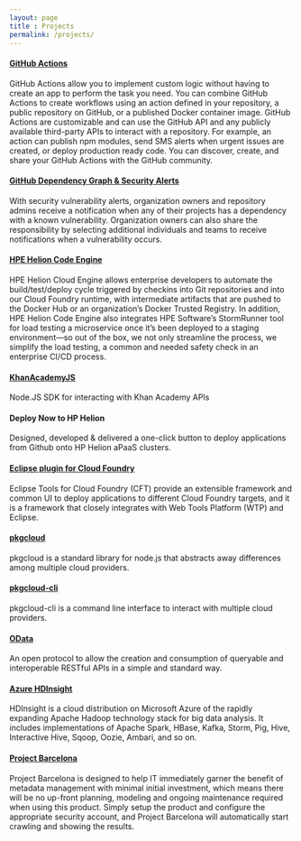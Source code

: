 ```yaml
---
layout: page
title : Projects
permalink: /projects/
---
```


#### [GitHub Actions](https://developer.github.com/actions/)

GitHub Actions allow you to implement custom logic without having to create an app to perform the task you need. You can combine GitHub Actions to create workflows using an action defined in your repository, a public repository on GitHub, or a published Docker container image. GitHub Actions are customizable and can use the GitHub API and any publicly available third-party APIs to interact with a repository. For example, an action can publish npm modules, send SMS alerts when urgent issues are created, or deploy production ready code. You can discover, create, and share your GitHub Actions with the GitHub community.

#### [GitHub Dependency Graph & Security Alerts](https://help.github.com/articles/listing-the-packages-that-a-repository-depends-on/)

 With security vulnerability alerts, organization owners and repository admins receive a notification when any of their projects has a dependency with a known vulnerability. Organization owners can also share the responsibility by selecting additional individuals and teams to receive notifications when a vulnerability occurs.


#### [HPE Helion Code Engine](https://docs.hpcloud.com/stackato/index.html#stackato/ops/quickstart_hce.html)

HPE Helion Cloud Engine allows enterprise developers to automate the build/test/deploy cycle triggered by checkins into Git repositories and into our Cloud Foundry runtime, with intermediate artifacts that are pushed to the Docker Hub or an organization’s Docker Trusted Registry. In addition, HPE Helion Code Engine also integrates HPE Software’s StormRunner tool for load testing a microservice once it’s been deployed to a staging environment—so out of the box, we not only streamline the process, we simplify the load testing, a common and needed safety check in an enterprise CI/CD process.

#### [KhanAcademyJS](https://github.com/Phanatic/KhanAcademyJS/)
Node.JS SDK for interacting with Khan Academy APIs

#### Deploy Now to HP Helion

Designed, developed & delivered a one-click button to deploy applications from Github onto HP Helion aPaaS clusters.

#### [Eclipse plugin for Cloud Foundry](https://github.com/cloudfoundry-attic/eclipse-integration-cloudfoundry/commits?author=Phanatic)

Eclipse Tools for Cloud Foundry (CFT) provide an extensible framework and common UI to deploy applications to different Cloud Foundry targets, and it is a framework that closely integrates with Web Tools Platform (WTP) and Eclipse.

#### [pkgcloud](https://github.com/pkgcloud/pkgcloud/commits?author=Phanatic)

pkgcloud is a standard library for node.js that abstracts away differences among multiple cloud providers.

#### [pkgcloud-cli](https://github.com/pkgcloud/pkgcloud-cli/commits?author=Phanatic)

pkgcloud-cli is a command line interface to interact with multiple cloud providers.

#### [OData](http://www.odata.org/)
An open protocol to allow the creation and consumption of queryable and interoperable RESTful APIs in a simple and standard way.

#### [Azure HDInsight](https://docs.microsoft.com/en-us/azure/hdinsight/hdinsight-hadoop-introduction)

HDInsight is a cloud distribution on Microsoft Azure of the rapidly expanding Apache Hadoop technology stack for big data analysis. It includes implementations of Apache Spark, HBase, Kafka, Storm, Pig, Hive, Interactive Hive, Sqoop, Oozie, Ambari, and so on.

#### [Project Barcelona](https://blogs.technet.microsoft.com/mspfe/2012/05/10/project-barcelona-a-revolution-in-enterprise-metadata-management-part-2/)

Project Barcelona is designed to help IT immediately garner the benefit of metadata management with minimal initial investment, which means there will be no up-front planning, modeling and ongoing maintenance required when using this product.  Simply setup the product and configure the appropriate security account, and Project Barcelona will automatically start crawling and showing the results.
